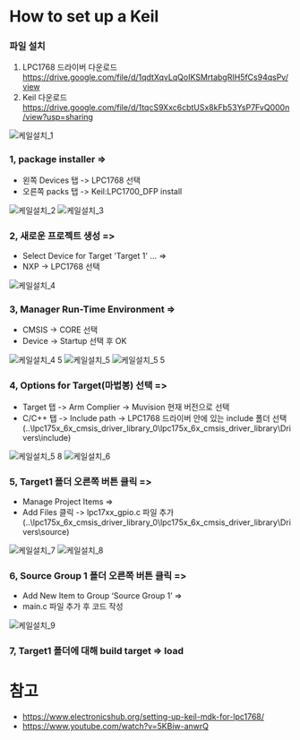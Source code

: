 # How to set up a Keil

### 파일 설치 

  1. LPC1768 드라이버 다운로드 https://drive.google.com/file/d/1qdtXqvLqQoIKSMrtabgRIH5fCs94qsPv/view
  2. Keil 다운로드 https://drive.google.com/file/d/1tqcS9Xxc6cbtUSx8kFb53YsP7FvQ000n/view?usp=sharing 

![케일설치_1](https://github.com/namjaegyeong/2023-embedded-software/assets/57249939/cea0514c-3ccf-4c8b-9082-858620548051)

### 1, package installer => 
* 왼쪽 Devices 탭 -> LPC1768 선택 
* 오른쪽 packs 탭 -> Keil:LPC1700_DFP install

![케일설치_2](https://github.com/namjaegyeong/2023-embedded-software/assets/57249939/efc39e39-7bb7-4647-8318-a1fb923e4403)
![케일설치_3](https://github.com/namjaegyeong/2023-embedded-software/assets/57249939/8578516f-107c-4ab2-abc5-7b232fd57ac6)

### 2, 새로운 프로젝트 생성 => 
* Select Device for Target 'Target 1' ... =>
* NXP -> LPC1768 선택

![케일설치_4](https://github.com/namjaegyeong/2023-embedded-software/assets/57249939/184ef74e-4365-40ca-a3b2-18d9ab3889ed)

### 3, Manager Run-Time Environment =>
* CMSIS -> CORE 선택
* Device -> Startup 선택 후 OK

![케일설치_4 5](https://github.com/namjaegyeong/2023-embedded-software/assets/57249939/14d9525f-af47-4102-99e3-149de437b989)
![케일설치_5](https://github.com/namjaegyeong/2023-embedded-software/assets/57249939/1bd1e961-b8f3-4b80-84d4-1cdd421df677)
![케일설치_5 5](https://github.com/namjaegyeong/2023-embedded-software/assets/57249939/0279a468-bac8-4fbb-88e0-f552bf0a6596)

### 4,  Options for Target(마법봉) 선택 => 
* Target 탭 -> Arm Complier -> Muvision 현재 버전으로 선택
* C/C++ 탭 -> Include path -> LPC1768 드라이버 안에 있는 include 폴더 선택 (..\lpc175x_6x_cmsis_driver_library_0\lpc175x_6x_cmsis_driver_library\Drivers\include)

![케일설치_5 8](https://github.com/namjaegyeong/2023-embedded-software/assets/57249939/74dcd2c6-44b4-4728-91ae-b1588faf4974)
![케일설치_6](https://github.com/namjaegyeong/2023-embedded-software/assets/57249939/f5d86fa7-f8aa-46ff-bdf8-0094f87175ef)

### 5, Target1 폴더 오른쪽 버튼 클릭 =>  
* Manage Project Items =>
* Add Files 클릭 -> lpc17xx_gpio.c 파일 추가 (..\lpc175x_6x_cmsis_driver_library_0\lpc175x_6x_cmsis_driver_library\Drivers\source)

![케일설치_7](https://github.com/namjaegyeong/2023-embedded-software/assets/57249939/ec8a544e-ec69-4ed1-938e-3785cdb8e033)
![케일설치_8](https://github.com/namjaegyeong/2023-embedded-software/assets/57249939/b1396b96-a8ec-41e7-9c02-7dcd71775af8)

### 6, Source Group 1 폴더 오른쪽 버튼 클릭 => 
* Add New Item to Group ‘Source Group 1’ =>
* main.c 파일 추가 후 코드 작성

![케일설치_9](https://github.com/namjaegyeong/2023-embedded-software/assets/57249939/c5940f8a-5b37-463a-b691-23a9b4baadc4)

### 7, Target1 폴더에 대해 build target => load 

# 참고
* https://www.electronicshub.org/setting-up-keil-mdk-for-lpc1768/
* https://www.youtube.com/watch?v=5KBiw-anwrQ
